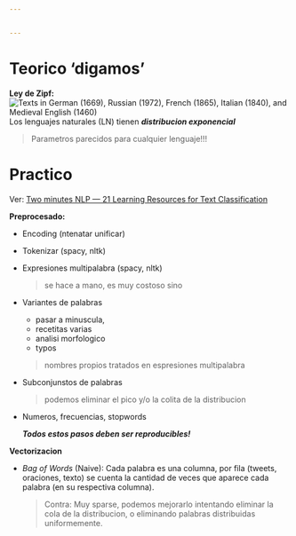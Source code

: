 ```yaml
---


---
```


<h1 id="teorico-digamos">Teorico ‘digamos’</h1>
<p><strong>Ley de Zipf:</strong><br>
<img src="https://upload.wikimedia.org/wikipedia/commons/thumb/e/e6/Zipf-euro-4_German%2C_Russian%2C_French%2C_Italian%2C_Medieval_English.svg/800px-Zipf-euro-4_German%2C_Russian%2C_French%2C_Italian%2C_Medieval_English.svg.png" alt="Texts in German (1669), Russian (1972), French (1865), Italian (1840), and Medieval English (1460)"><br>
Los lenguajes naturales (LN) tienen <em><strong>distribucion exponencial</strong></em></p>
<blockquote>
<p>Parametros parecidos para cualquier lenguaje!!!</p>
</blockquote>
<h1 id="practico">Practico</h1>
<p>Ver: <a href="https://medium.com/nlplanet/two-minutes-nlp-21-learning-resources-for-text-classification-b6f9c43793e1">Two minutes NLP — 21 Learning Resources for Text Classification</a></p>
<p><strong>Preprocesado:</strong></p>
<ul>
<li>
<p>Encoding (ntenatar unificar)</p>
</li>
<li>
<p>Tokenizar (spacy, nltk)</p>
</li>
<li>
<p>Expresiones multipalabra (spacy, nltk)</p>
<blockquote>
<p>se hace a mano, es muy costoso sino</p>
</blockquote>
</li>
<li>
<p>Variantes de palabras</p>
<ul>
<li>pasar a minuscula,</li>
<li>recetitas varias</li>
<li>analisi morfologico</li>
<li>typos</li>
</ul>
<blockquote>
<p>nombres propios tratados en espresiones multipalabra</p>
</blockquote>
</li>
<li>
<p>Subconjunstos de palabras</p>
<blockquote>
<p>podemos eliminar el pico y/o la colita de la distribucion</p>
</blockquote>
</li>
<li>
<p>Numeros, frecuencias, stopwords</p>
<p><em><strong>Todos estos pasos deben ser reproducibles!</strong></em></p>
</li>
</ul>
<p><strong>Vectorizacion</strong></p>
<ul>
<li><em>Bag of Words</em> (Naive): Cada palabra es una columna, por fila (tweets, oraciones, texto) se cuenta la cantidad de veces que aparece cada palabra (en su respectiva columna).
<blockquote>
<p>Contra: Muy sparse, podemos mejorarlo intentando eliminar la cola de la distribucion,  o eliminando palabras distribuidas uniformemente.</p>
</blockquote>
</li>
</ul>

